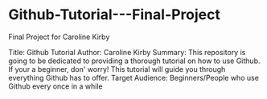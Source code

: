 # Github-Tutorial---Final-Project
Final Project for Caroline Kirby

Title: Github Tutorial
Author: Caroline Kirby
Summary: This repository is going to be dedicated to providing a thorough tutorial on how to use Github. If your a beginner, don' worry! This tutorial will guide you through everything Github has to offer.
Target Audience: Beginners/People who use Github every once in a while
